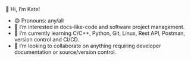 👋 Hi, I’m Kate!

- 😄 Pronouns: any/all
- 👀 I’m interested in docs-like-code and software project management.
- 🌱 I’m currently learning C/C++, Python, Git, Linux, Rest API, Postman, version control and CI/CD.
- 💞️ I’m looking to collaborate on anything requiring developer documentation or source/version control.

<!---
- 📫 How to reach me ...
- ⚡ Fun fact: ...
katewar/katewar is a ✨ special ✨ repository because its `README.md` (this file) appears on your GitHub profile.
You can click the Preview link to take a look at your changes.
--->
